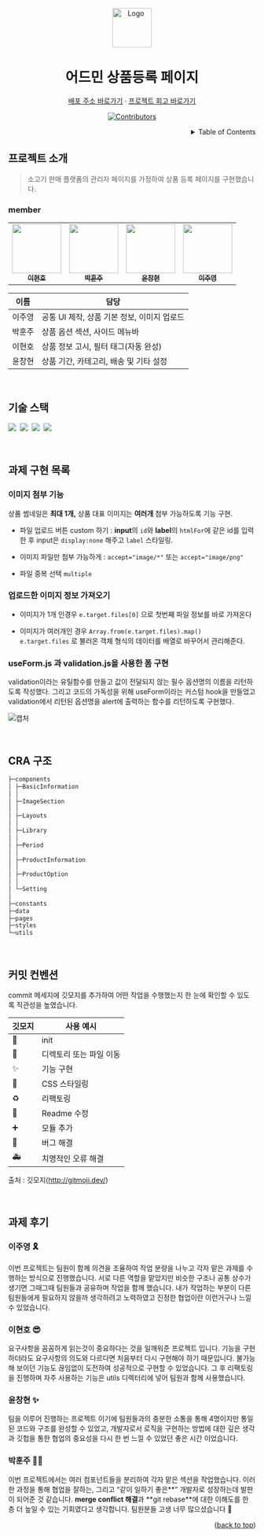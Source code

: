 <!-- PROJECT LOGO -->
<div align="center">
  <img src="https://cdn-icons-png.flaticon.com/512/3094/3094371.png" alt="Logo" width="80" height="80">
  <h1>어드민 상품등록 페이지</h1>
  <p>
    <a href="wanted-admin-product.netlify.app/">배포 주소 바로가기</a>
    ·
    <a href="https://devjoylee.github.io/admin-registry/">프로젝트 회고 바로가기</a>
  </p>

[![Contributors][contributors-shield]][contributors-url]

[contributors-shield]: https://img.shields.io/github/contributors/devjoylee/admin-product-registry.svg?style=for-the-badge
[contributors-url]: https://github.com/devjoylee/admin-product-registry/graphs/contributors

</div>

<!-- TABLE OF CONTENTS -->
<details align="right">
  <summary>Table of Contents</summary>
    <div><a href="#프로젝트-소개">프로젝트 소개</a></div>
    <div><a href="#기술-스택">기술 스택</a></div>
    <div><a href="#과제-구현-목록">과제 구현 목록</a></div>
    <div><a href="#CRA-구조">CRA 구조</a></div>
    <div><a href="#커밋-컨벤션">커밋 컨벤션</a></div>
    <div><a href="#과제-후기">과제 후기</a></div>
</details>

## 프로젝트 소개

> 소고기 판매 플랫폼의 관리자 페이지를 가정하여 상품 등록 페이지를 구현했습니다.

### member

<table>
  <tr>
        </td>
      <td align="center">
      <a href="https://github.com/LEEHYUNHO2001"
        ><img
          src="https://avatars.githubusercontent.com/LEEHYUNHO2001"
          width="100px;"
          alt=""
        /><br /><sub><b>이현호</b></sub></a>
    <br />
    </td>
    <td align="center">
      <a href="https://github.com/hoonjoo-park"
        ><img
          src="https://avatars.githubusercontent.com/hoonjoo-park"
          width="100px;"
          alt=""
        /><br /><sub><b>박훈주</b></sub></a
      ><br />
    </td>
    <td align="center">
      <a href="https://github.com/Yoon-CH"
        ><img
          src="https://avatars.githubusercontent.com/Yoon-CH"
          width="100px;"
          alt=""
        /><br /><sub><b>윤창현</b></sub></a
      ><br />
    </td>
    <td align="center">
      <a href="https://github.com/devjoylee"
        ><img
          src="https://avatars.githubusercontent.com/devjoylee"
          width="100px;"
          alt=""
        /><br /><sub><b>이주영</b></sub></a
      ><br />
  </tr>
</table>

| 이름   | 담당                                        |
| ------ | ------------------------------------------- |
| 이주영 | 공통 UI 제작, 상품 기본 정보, 이미지 업로드 |
| 박훈주 | 상품 옵션 섹션, 사이드 메뉴바               |
| 이현호 | 상품 정보 고시, 필터 태그(자동 완성)        |
| 윤창현 | 상품 기간, 카테고리, 배송 및 기타 설정      |

<br/>

## 기술 스택

<img src="https://img.shields.io/badge/html5-E34F26?style=for-the-badge&logo=html5&logoColor=white" style="display:">&nbsp;&nbsp;<img src="https://img.shields.io/badge/css-1572B6?style=for-the-badge&logo=css3&logoColor=white">&nbsp;&nbsp;<img src="https://img.shields.io/badge/javascript-F7DF1E?style=for-the-badge&logo=javascript&logoColor=black">&nbsp;&nbsp;<img src="https://img.shields.io/badge/react-61DAFB?style=for-the-badge&logo=react&logoColor=black">

<br/>

## 과제 구현 목록

### 이미지 첨부 기능

상품 썸네일은 **최대 1개,** 상품 대표 이미지는 **여러개** 첨부 가능하도록 기능 구현.

- 파일 업로드 버튼 custom 하기 : **input**의 `id`와 **label**의 `htmlFor`에 같은 id를 입력한 후 input은 `display:none` 해주고 `label` 스타일링.

- 이미지 파일만 첨부 가능하게 : `accept="image/*"` 또는 `accept="image/png"`
- 파일 중복 선택 `multiple`

### 업로드한 이미지 정보 가져오기

- 이미지가 1개 인경우 `e.target.files[0]` 으로 첫번째 파일 정보를 바로 가져온다

- 이미지가 여러개인 경우 `Array.from(e.target.files).map()` <br/>
  `e.target.files` 로 불러온 객체 형식의 데이터를 배열로 바꾸어서 관리해준다.

### useForm.js 과 validation.js을 사용한 폼 구현

validation이라는 유틸함수를 만들고 값이 전달되지 않는 필수 옵션명의 이름을 리턴하도록 작성했다. 그리고 코드의 가독성을 위해 useForm이라는 커스텀 hook을 만들었고 validation에서 리턴된 옵션명을 alert에 출력하는 함수를 리턴하도록 구현했다.

![캡처](https://user-images.githubusercontent.com/68415905/154845357-06d08840-fb5d-455f-8aec-fe1331ce6d80.JPG)

<br/>

## CRA 구조

```markdown
├─components
│ ├─BasicInformation
│ │  
│ ├─ImageSection
│ │  
│ ├─Layouts
│ │  
│ ├─Library
│ │  
│ ├─Period
│ │  
│ ├─ProductInformation
│ │  
│ ├─ProductOption
│ │  
│ └─Setting
│  
├─constants
├─data
├─pages
├─styles
└─utils
```

<br/>

## 커밋 컨벤션

commit 메세지에 깃모지를 추가하여 어떤 작업을 수행했는지 한 눈에 확인할 수 있도록 직관성을 높였습니다.

| 깃모지 | 사용 예시               |
| ------ | ----------------------- |
| 🎉     | init                    |
| 🚚     | 디렉토리 또는 파일 이동 |
| ✨     | 기능 구현               |
| 💄     | CSS 스타일링            |
| ♻️     | 리팩토링                |
| 📝     | Readme 수정             |
| ➕     | 모듈 추가               |
| 🐛     | 버그 해결               |
| 🚑️    | 치명적인 오류 해결      |

출처 : 깃모지(http://gitmoji.dev/)

<br/>

## 과제 후기

### 이주영 🎗

이번 프로젝트는 팀원이 함께 의견을 조율하여 작업 분량을 나누고 각자 맡은 과제를 수행하는 방식으로 진행했습니다. 서로 다른 역할을 맡았지만 비슷한 구조나 공통 상수가 생기면 그때그때 팀원들과 공유하며 작업을 함께 했습니다. 내가 작업하는 부분이 다른 팀원들에게 필요하지 않을까 생각하려고 노력하였고 진정한 협업이란 이런거구나 느낄 수 있었습니다.

### 이현호 😎

요구사항을 꼼꼼하게 읽는것이 중요하다는 것을 일깨워준 프로젝트 입니다. 기능을 구현하더라도 요구사항의 의도와 다르다면 처음부터 다시 구현해야 하기 때문입니다. 불가능해 보이던 기능도 끊임없이 도전하여 성공적으로 구현할 수 있었습니다. 그 후 리팩토링을 진행하며 자주 사용하는 기능은 utils 디렉터리에 넣어 팀원과 함께 사용했습니다.

### 윤창현 ✨

팀을 이루어 진행하는 프로젝트 이기에 팀원들과의 충분한 소통을 통해 4명이지만 통일된 코드와 구조를 완성할 수 있었고, 개발자로서 로직을 구현하는 방법에 대한 깊은 생각과 깃헙을 통한 협업의 중요성을 다시 한 번 느낄 수 있었던 좋은 시간 이었습니다.

### 박훈주 🧛‍♂️

이번 프로젝트에서는 여러 컴포넌트들을 분리하여 각자 맡은 섹션을 작업했습니다. 이러한 과정을 통해 협업을 잘하는, 그리고 “같이 일하기 좋은**” 개발자로 성장하는데 발판이 되어준 것 같습니다. **merge conflict 해결**과 **git rebase\*\*에 대한 이해도를 한 층 더 높일 수 있는 기회였다고 생각합니다. 팀원분들 고생 너무 많으셨습니다 🙂

<p align="right">(<a href="#top">back to top</a>)</p>
